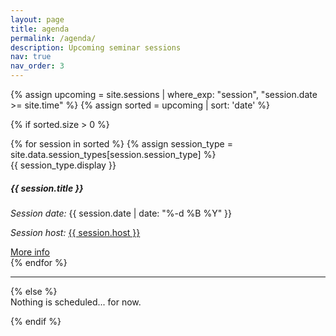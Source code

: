 ```yaml
---
layout: page
title: agenda
permalink: /agenda/
description: Upcoming seminar sessions
nav: true
nav_order: 3
---
```


{% assign upcoming = site.sessions | where_exp: "session", "session.date >= site.time" %}
{% assign sorted = upcoming | sort: 'date' %}

{% if sorted.size > 0 %}

<div class="container session-list">
    <div class="row row-cols-md-2 row-cols-sm-1">
        {% for session in sorted %}
            {% assign session_type = site.data.session_types[session.session_type] %}
            <div class="col mb-4">
                <div class="card {{ session_type.css-class }}">
                    <div class="card-header">
                        <i class="{{ session_type.icon-class }}"></i> {{ session_type.display }}
                    </div>
                    <div class="card-body">
                        <h5 class="card-title">{{ session.title }}</h5>
                        <p class="card-text"><i>Session date:</i> {{ session.date | date: "%-d %B %Y" }}</p>
                        <p class="card-text"><i>Session host:</i> <a href="{{ session.host_ref }}">{{ session.host }}</a></p>
                        <a class="btn" href="{{ session.url | relative_url }}">More info</a>
                    </div>
                </div>
            </div>
        {% endfor %}
    </div>
</div>
<hr>
{% else %}

<div class="alert alert-warning" role="alert">
  Nothing is scheduled... for now.
</div>

{% endif %}
